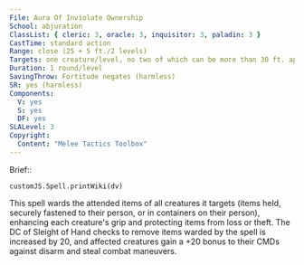```yaml
---
File: Aura Of Inviolate Ownership
School: abjuration
ClassList: { cleric: 3, oracle: 3, inquisitor: 3, paladin: 3 }
CastTime: standard action
Range: close (25 + 5 ft./2 levels)
Targets: one creature/level, no two of which can be more than 30 ft. apart
Duration: 1 round/level
SavingThrow: Fortitude negates (harmless)
SR: yes (harmless)
Components:
  V: yes
  S: yes
  DF: yes
SLALevel: 3
Copyright:
  Content: "Melee Tactics Toolbox"
---
```

Brief:: 

```dataviewjs
customJS.Spell.printWiki(dv)
```

This spell wards the attended items of all creatures it targets (items held, securely fastened to their person, or in containers on their person), enhancing each creature's grip and protecting items from loss or theft. The DC of Sleight of Hand checks to remove items warded by the spell is increased by 20, and affected creatures gain a +20 bonus to their CMDs against disarm and steal combat maneuvers.

